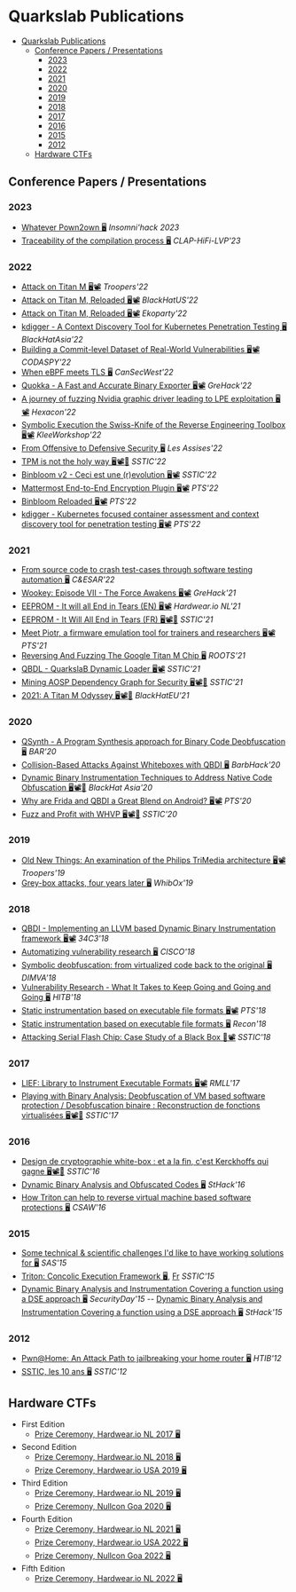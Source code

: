 # Quarkslab Publications

- [Quarkslab Publications](#quarkslab-publications)
  - [Conference Papers / Presentations](#conference-papers--presentations)
    - [2023](#2023)
    - [2022](#2022)
    - [2021](#2021)
    - [2020](#2020)
    - [2019](#2019)
    - [2018](#2018)
    - [2017](#2017)
    - [2016](#2016)
    - [2015](#2015)
    - [2012](#2012)
  - [Hardware CTFs](#hardware-ctfs)

## Conference Papers / Presentations

### 2023

- [Whatever Pown2own 🖥️](https://github.com/quarkslab/conf-presentations/blob/master/INS23/Whatever_Pown2own.pdf) *Insomni'hack 2023*
- [Traceability of the compilation process 🖥️](https://github.com/quarkslab/conf-presentations/blob/master/CLAP-HiFi-LVP-2023/pres-clap.pdf) *CLAP-HiFi-LVP'23*

### 2022

- [Attack on Titan M 🖥️](https://github.com/quarkslab/conf-presentations/blob/master/Troopers22/Melotti-RossiBellom_TitanM.pdf)[📽️](https://www.youtube.com/watch?v=clhzUGcx47A) *Troopers'22*
- [Attack on Titan M, Reloaded 🖥️](https://github.com/quarkslab/conf-presentations/blob/master/BlackHat-USA-22/US-22-Melotti-Attack-on-Titan-M-Reloaded.pdf)[📽️](https://www.youtube.com/watch?v=bCjkAkXiwK4) *BlackHatUS'22*
- [Attack on Titan M, Reloaded 🖥️](https://github.com/quarkslab/conf-presentations/blob/master/Ekoparty2022/Ekoparty2022%20Attack%20on%20Titan%20M%20Reloaded%20-%20Melotti.pdf)[📽️](https://www.youtube.com/watch?v=AKTjhjrUEKw) *Ekoparty'22*
- [kdigger - A Context Discovery Tool for Kubernetes Penetration Testing 🖥️](https://github.com/quarkslab/conf-presentations/blob/master/BlackHat-Asia-22/blackhat-asia-arsenal-kdigger.pdf) *BlackHatAsia'22*
- [Building a Commit-level Dataset of Real-World Vulnerabilities 🖥️](https://github.com/quarkslab/conf-presentations/blob/master/CODASPY-22/2022-codaspy-achallade-BuildingACommitLevelDataset.pdf)[📽️](https://www.youtube.com/watch?v=b_T4kCJ-P3o) *CODASPY'22*
- [When eBPF meets TLS 🖥️](https://github.com/quarkslab/conf-presentations/blob/master/CanSecWest-2022/When%20eBPF%20meets%20TLS.pdf) *CanSecWest'22*
- [Quokka - A Fast and Accurate Binary Exporter 🖥️](https://github.com/quarkslab/conf-presentations/blob/master/GreHack2022/Quokka-achallande-2022.pdf)[📽️](https://www.youtube.com/watch?v=3kbAW1LbsAo) *GreHack'22*
- [A journey of fuzzing Nvidia graphic driver leading to LPE exploitation 🖥️](https://github.com/quarkslab/conf-presentations/blob/master/Hexacon-2022/fuzzing_NVIDIA_drivers-tdore.pdf)[📽️](https://www.youtube.com/watch?v=ffBuY7ON57g) *Hexacon'22*
- [Symbolic Execution the Swiss-Knife of the Reverse Engineering Toolbox 🖥️](https://github.com/quarkslab/conf-presentations/blob/master/KLEE-Workshop-2022/2022-09-klee-workshop-rdavid.pdf)[📽️](https://www.youtube.com/watch?v=PNbNtTa5Sp4) *KleeWorkshop'22*
- [From Offensive to Defensive Security 🖥️](https://github.com/quarkslab/conf-presentations/blob/master/Les%20Assises%20-%202022/From%20Offensive%20to%20Defensive%20Security.pdf) *Les Assises'22*
- [TPM is not the holy way 🖥️](https://github.com/quarkslab/conf-presentations/blob/master/SSTIC22/SSTIC2022-Slides-tpm_is_not_the_holy_way-forgette.pdf)[📽️](https://static.sstic.org/videos2022/1080p/tpm_is_not_the_holy_way.mp4)[📜](SSTIC2022-Article-tpm_is_not_the_holy_way-forgette.pdf) *SSTIC'22*
- [Binbloom v2 - Ceci est une (r)evolution 🖥️](https://github.com/quarkslab/conf-presentations/blob/master/SSTIC22/sstic22-binbloom-v2.pdf)[📽️](https://static.sstic.org/videos2022/1080p/binbloom_v2.mp4) *SSTIC'22*
- [Mattermost End-to-End Encryption Plugin 🖥️](https://github.com/quarkslab/conf-presentations/blob/master/PTS22/PTS2022-Talk-01-Mattermost-e2ee-plugin.pdf)[📽️](https://archives.pass-the-salt.org/Pass%20the%20SALT/2022/videos/PTS2022-Talk-01-mattermost-end-to-end-encryption-plugin.mp4) *PTS'22*
- [Binbloom Reloaded 🖥️](https://github.com/quarkslab/conf-presentations/blob/master/PTS22/PTS2022-Talk-12-Binbloom-reloaded.pdf)[📽️](https://archives.pass-the-salt.org/Pass%20the%20SALT/2022/videos/PTS2022-Talk-12-binbloom-reloaded.mp4) *PTS'22*
- [kdigger - Kubernetes focused container assessment and context discovery tool for penetration testing 🖥️](https://github.com/quarkslab/conf-presentations/blob/master/PTS22/PTS2022-Talk-22-kdigger.pdf)[📽️](https://archives.pass-the-salt.org/Pass%20the%20SALT/2022/videos/PTS2022-Talk-22-kdigger-a-context-discovery-tool-for-kubernetes-penetration-testing.mp4) *PTS'22*

### 2021

- [From source code to crash test-cases through software testing automation 🖥️](https://github.com/quarkslab/conf-presentations/blob/main-page/C%26ESAR-2021/CESAR-2021_slides_2-2.pdf) *C&ESAR'22*
- [Wookey: Episode VII - The Force Awakens 🖥️](https://github.com/quarkslab/conf-presentations/blob/main-page/GreHack2021/GH2021%20Wookey:%20Episode%20VII%20-%20The%20Force%20Awakens%20-%20Teuwen.pdf)[📽️](https://www.youtube.com/watch?v=aAuiJZatYR8) *GreHack'21*
- [EEPROM - It will all End in Tears (EN) 🖥️](https://github.com/quarkslab/conf-presentations/blob/main-page/Hardweario-NL-2021/teuwen_herrmann_eeprom_tears_hwio_nl_2021_slides.pdf)[📽️](https://www.youtube.com/watch?v=zZp5h0Tdkhk) *Hardwear.io NL'21* 
- [EEPROM - It Will All End in Tears (FR) 🖥️](https://github.com/quarkslab/conf-presentations/blob/main-page/SSTIC21/SSTIC2021-Slides-eeprom_it_will_all_end_in_tears-herrmann_teuwen.pdf)[📽️](https://static.sstic.org/videos2021/1080p/vostfr-eeprom_it_will_all_end_in_tears.mp4)[📜](SSTIC2021-Article-eeprom_it_will_all_end_in_tears-herrmann_teuwen.pdf) *SSTIC'21*
- [Meet Piotr, a firmware emulation tool for trainers and researchers 🖥️](https://github.com/quarkslab/conf-presentations/blob/main-page/PTS21/PTS2021-Talk-16-piotr.pdf)[📽️](https://archives.pass-the-salt.org/Pass%20the%20SALT/2021/videos/PTS2021-Talk-16-piotr.mp4) *PTS'21*
- [Reversing And Fuzzing The Google Titan M Chip 🖥️](https://github.com/quarkslab/conf-presentations/blob/main-page/ROOTS2021/DamianoMelotti_ReversingAndFuzzingTheGoogleTitanMChip_paper.pdf) *ROOTS'21*
- [QBDL - QuarkslaB Dynamic Loader 🖥️](https://github.com/quarkslab/conf-presentations/blob/main-page/SSTIC21/SSTIC-21-QBDL-aguinet-rthomas.pdf)[📽️](https://static.sstic.org/videos2021/1080p/qbdl_quarkslab_dynamic_loader.mp4) *SSTIC'21*
- [Mining AOSP Dependency Graph for Security 🖥️](https://github.com/quarkslab/conf-presentations/blob/main-page/SSTIC21/SSTIC2021-Slides-bgraph-challande_renault_david.pdf)[📽️](https://static.sstic.org/videos2021/1080p/bgraph.mp4)[📜](https://github.com/quarkslab/conf-presentations/blob/main-page/SSTIC21/SSTIC2021-Article-bgraph-challande_renault_david.pdf) *SSTIC'21*
- [2021: A Titan M Odyssey 🖥️](https://github.com/quarkslab/conf-presentations/blob/main-page/BlackHat-Europe-21/EU-21-Rossi_Bellom-2021_A_Titan_M_Odyssey.pdf)[📽️](https://www.youtube.com/watch?v=UNPblJup5ko)[📜](https://github.com/quarkslab/conf-presentations/blob/main-page/BlackHat-Europe-21/EU-21-Rossi_Bellom-2021_A_Titan_M_Odyssey-wp.pdf) *BlackHatEU'21*

### 2020

- [QSynth - A Program Synthesis approach for Binary Code Deobfuscation 🖥️](https://github.com/quarkslab/conf-presentations/blob/main-page/BAR20/bar_slides.pdf) *BAR'20*
- [Collision-Based Attacks Against Whiteboxes with QBDI 🖥️](https://github.com/quarkslab/conf-presentations/blob/main-page/Barbhack20/20-Barbhack-Collision-Based-Attacks-Against-Whiteboxes-with-QBDI.pdf) *BarbHack'20*
- [Dynamic Binary Instrumentation Techniques to Address Native Code Obfuscation 🖥️](https://github.com/quarkslab/conf-presentations/blob/main-page/BlackHat-Asia-20/asia-20-Thomas-Dynamic-Binary-Instrumentation-Techniques-to-Address-Native-Code-Obfuscation.pdf)[📽️](https://www.youtube.com/watch?v=MRku-2fW42w)[📜](https://github.com/quarkslab/conf-presentations/blob/main-page/BlackHat-Asia-20/asia-20-Thomas-Dynamic-Binary-Instrumentation-Techniques-to-Address-Native-Code-Obfuscation-wp.pdf) *BlackHat Asia'20*
- [Why are Frida and QBDI a Great Blend on Android? 🖥️](https://github.com/quarkslab/conf-presentations/blob/main-page/PTS20/PTS2020-Talk-05-Frida_QBDI.pdf)[📽️](https://archives.pass-the-salt.org/Pass%20the%20SALT/2020/videos/PTS2020-Talk-05-Frida_QBDI.mp4) *PTS'20*
- [Fuzz and Profit with WHVP 🖥️](https://github.com/quarkslab/conf-presentations/blob/main-page/SSTIC20/AumaitreDamien_FuzzAndProfitWithWHVP_slides.pdf)[📽️](https://static.sstic.org/videos2020/1080p/FuzzAndProfitWithWHVP.mp4)[📜](https://github.com/quarkslab/conf-presentations/blob/main-page/SSTIC20/AumaitreDamien_FuzzAndProfitWithWHVP.pdf) *SSTIC'20*

### 2019

- [Old New Things: An examination of the Philips TriMedia architecture 🖥️](https://github.com/quarkslab/conf-presentations/blob/main-page/Troopers19/trimedia-research-nriva.pdf)[📽️](https://www.youtube.com/watch?v=FPoSzLHa7dY) *Troopers'19*
- [Grey-box attacks, four years later 🖥️](https://github.com/quarkslab/conf-presentations/blob/main-page/WhibOx2019/WhibOx2019_greybox_attacks_4years_later_pteuwen.pdf) *WhibOx'19*

### 2018

- [QBDI - Implementing an LLVM based Dynamic Binary Instrumentation framework 🖥️](https://github.com/quarkslab/conf-presentations/blob/main-page/34C3-2018/QBDI_34c3-chubain-ctessier.pdf)[📽️](https://www.youtube.com/watch?v=Zt74lOuU6zc) *34C3'18*
- [Automatizing vulnerability research 🖥️](https://github.com/quarkslab/conf-presentations/blob/main-page/Cisco18/18-cisco-auto-vuln-research.pdf) *CISCO'18*
- [Symbolic deobfuscation: from virtualized code back to the original 🖥️](https://github.com/quarkslab/conf-presentations/blob/main-page/DIMVA18/DIMVA2018-deobfuscation-salwan-bardin-potet.pdf) *DIMVA'18*
- [Vulnerability Research - What It Takes to Keep Going and Going and Going 🖥️](https://github.com/quarkslab/conf-presentations/blob/main-page/HITB18/D1T2%20-%20Vulnerability%20Research%20-%20What%20It%20Takes%20to%20Keep%20Going%20and%20Going%20and%20Going%20-%20Cedric%20Tessier%20Fred%20Raynal.pdf) *HITB'18*
- [Static instrumentation based on executable file formats 🖥️](https://github.com/quarkslab/conf-presentations/blob/main-page/PTS18/PTS18-static-instrumentation-rthomas.pdf)[📽️](https://archives.pass-the-salt.org/Pass%20the%20SALT/2018/videos/PTS2018-03-static-instrumentation-based-on-executable-file-formats_2160p.mp4) *PTS'18*
- [Static instrumentation based on executable file formats 🖥️](https://github.com/quarkslab/conf-presentations/blob/main-page/Recon18/Recon18-Static-Instrumentation-rthomas.pdf) *Recon'18*
- [Attacking Serial Flash Chip: Case Study of a Black Box 📜](https://github.com/quarkslab/conf-presentations/blob/main-page/SSTIC18/SSTIC2018-Article-attacking_serial_flash_chip_case_study_of_a_black_box_device-benoit_heilles_teuwen.pdf)[📽️](https://static.sstic.org/videos2018/SSTIC_2018-06-13_P11.mp4) *SSTIC'18*

### 2017

- [LIEF: Library to Instrument Executable Formats 🖥️](https://github.com/quarkslab/conf-presentations/blob/main-page/RMLL17/17-RMLL-LIEF-rthomas.pdf)[📽️](https://archives.pass-the-salt.org/RMLL%20Security%20Tracks/2017/videos/RMLL-Sec-2017-lief_63569_720p.mp4) *RMLL'17*
- [Playing with Binary Analysis: Deobfuscation of VM based software protection / Desobfuscation binaire : Reconstruction de fonctions virtualisées 🖥️](https://github.com/quarkslab/conf-presentations/blob/main-page/SSTIC17/SSTIC2017_Deobfuscation_of_VM_based_software_protection.pdf)[📽️](https://static.sstic.org/videos2017/SSTIC_2017-06-07_P08.mp4)[📜](https://github.com/quarkslab/conf-presentations/blob/main-page/SSTIC17/SSTIC2017-Article-desobfuscation_binaire_reconstruction_de_fonctions_virtualisees-salwan_potet_bardin.pdf) *SSTIC'17*


### 2016

- [Design de cryptographie white-box : et a la fin, c'est Kerckhoffs qui gagne 🖥️](https://github.com/quarkslab/conf-presentations/blob/main-page/SSTIC16/SSTIC2016-Slides-design_de_cryptographie_white-box_et_a_la_fin_c_est_kerckhoffs_qui_gagne-hubain_teuwen_1.pdf)[📽️](http://static.sstic.org/videos2016/SSTIC_2016-06-03_P05.mp4)[📜](https://github.com/quarkslab/conf-presentations/blob/main-page/SSTIC16/SSTIC2016-Article-design_de_cryptographie_white-box_et_a_la_fin_c_est_kerckhoffs_qui_gagne-hubain_teuwen_1.pdf) *SSTIC'16*
- [Dynamic Binary Analysis and Obfuscated Codes 🖥️](https://github.com/quarkslab/conf-presentations/blob/main-page/StHack16/sthack2016-jsalwan-rthomas.pdf) *StHack'16*
- [How Triton can help to reverse virtual machine based software protections 🖥️](https://github.com/quarkslab/conf-presentations/blob/main-page/CSAW16/csaw2016-sos-jsalwan-rthomas.pdf) *CSAW'16*

### 2015

- [Some technical & scientific challenges I'd like to have working solutions for 🖥️](https://github.com/quarkslab/conf-presentations/blob/main-page/SAS15/15-09-sas.pdf) *SAS'15*
- [Triton: Concolic Execution Framework 🖥️](https://github.com/quarkslab/conf-presentations/blob/main-page/SSTIC15/SSTIC2015_English_slide_detailed_version_Triton_Concolic_Execution_FrameWork_FSaudel_JSalwan.pdf), [Fr](https://github.com/quarkslab/conf-presentations/blob/main-page/SSTIC15/SSTIC2015_French_Paper_Triton_Framework_dexecution_Concolique_FSaudel_JSalwan.pdf) *SSTIC'15*
- [Dynamic Binary Analysis and Instrumentation Covering a function using a DSE approach 🖥️](https://github.com/quarkslab/conf-presentations/blob/main-page/SecurityDay15/SecurityDay2015_dynamic_symbolic_execution_Jonathan_Salwan.pdf) *SecurityDay'15* \-\- [Dynamic Binary Analysis and Instrumentation Covering a function using a DSE approach 🖥️](https://github.com/quarkslab/conf-presentations/blob/main-page/StHack15/StHack2015_Dynamic_Behavior_Analysis_using_Binary_Instrumentation_Jonathan_Salwan.pdf) *StHack'15*

### 2012

- [Pwn@Home: An Attack Path to jailbreaking your home router 🖥️](https://github.com/quarkslab/conf-presentations/blob/main-page/HITB12/12-10-HTIB-router.pdf) *HTIB'12*
- [SSTIC, les 10 ans 🖥️](https://github.com/quarkslab/conf-presentations/blob/main-page/SSTIC12/SSTIC-10ans-NF-FR-PB-FINAL.pdf) *SSTIC'12*

## Hardware CTFs

- First Edition
  - [Prize Ceremony, Hardwear.io NL 2017 🖥️](https://github.com/quarkslab/conf-presentations/blob/main-page/HardwareCTF/201709_v1_hardweario_nl.pdf)
- Second Edition
  - [Prize Ceremony, Hardwear.io NL 2018 🖥️](https://github.com/quarkslab/conf-presentations/blob/main-page/HardwareCTF/201809_v2_hardweario_nl.pdf)
  - [Prize Ceremony, Hardwear.io USA 2019 🖥️](https://github.com/quarkslab/conf-presentations/blob/main-page/HardwareCTF/201906_v2_hardweario_usa.pdf)
- Third Edition
  - [Prize Ceremony, Hardwear.io NL 2019 🖥️](https://github.com/quarkslab/conf-presentations/blob/main-page/HardwareCTF/201909_v3_hardweario_nl.pdf)
  - [Prize Ceremony, Nullcon Goa 2020 🖥️](https://github.com/quarkslab/conf-presentations/blob/main-page/HardwareCTF/202003_v3_nullcon.pdf)
- Fourth Edition
  - [Prize Ceremony, Hardwear.io NL 2021 🖥️](https://github.com/quarkslab/conf-presentations/blob/main-page/HardwareCTF/202110_v4_hardweario_nl.pdf)
  - [Prize Ceremony, Hardwear.io USA 2022 🖥️](https://github.com/quarkslab/conf-presentations/blob/main-page/HardwareCTF/202206_v4_hardweario_usa.pdf)
  - [Prize Ceremony, Nullcon Goa 2022 🖥️](https://github.com/quarkslab/conf-presentations/blob/main-page/HardwareCTF/202209_v4_nullcon.pdf)
- Fifth Edition
  - [Prize Ceremony, Hardwear.io NL 2022 🖥️](https://github.com/quarkslab/conf-presentations/blob/main-page/HardwareCTF/202210_v5_hardweario_nl.pdf)

